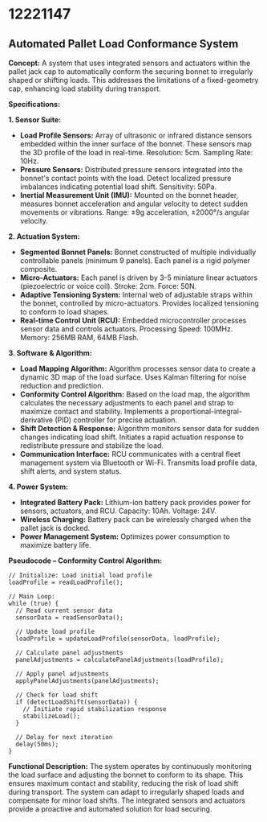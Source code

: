 # 12221147

## Automated Pallet Load Conformance System

**Concept:** A system that uses integrated sensors and actuators within the pallet jack cap to automatically conform the securing bonnet to irregularly shaped or shifting loads. This addresses the limitations of a fixed-geometry cap, enhancing load stability during transport.

**Specifications:**

**1. Sensor Suite:**

*   **Load Profile Sensors:** Array of ultrasonic or infrared distance sensors embedded within the inner surface of the bonnet. These sensors map the 3D profile of the load in real-time. Resolution: 5cm. Sampling Rate: 10Hz.
*   **Pressure Sensors:** Distributed pressure sensors integrated into the bonnet's contact points with the load. Detect localized pressure imbalances indicating potential load shift. Sensitivity: 50Pa.
*   **Inertial Measurement Unit (IMU):**  Mounted on the bonnet header, measures bonnet acceleration and angular velocity to detect sudden movements or vibrations. Range: ±9g acceleration, ±2000°/s angular velocity.

**2. Actuation System:**

*   **Segmented Bonnet Panels:** Bonnet constructed of multiple individually controllable panels (minimum 9 panels). Each panel is a rigid polymer composite.
*   **Micro-Actuators:** Each panel is driven by 3-5 miniature linear actuators (piezoelectric or voice coil).  Stroke: 2cm. Force: 50N.
*   **Adaptive Tensioning System:**  Internal web of adjustable straps within the bonnet, controlled by micro-actuators. Provides localized tensioning to conform to load shapes.
*   **Real-time Control Unit (RCU):** Embedded microcontroller processes sensor data and controls actuators. Processing Speed: 100MHz. Memory: 256MB RAM, 64MB Flash.

**3. Software & Algorithm:**

*   **Load Mapping Algorithm:**  Algorithm processes sensor data to create a dynamic 3D map of the load surface.  Uses Kalman filtering for noise reduction and prediction.
*   **Conformity Control Algorithm:**  Based on the load map, the algorithm calculates the necessary adjustments to each panel and strap to maximize contact and stability.  Implements a proportional-integral-derivative (PID) controller for precise actuation.
*   **Shift Detection & Response:**  Algorithm monitors sensor data for sudden changes indicating load shift.  Initiates a rapid actuation response to redistribute pressure and stabilize the load.
*   **Communication Interface:**  RCU communicates with a central fleet management system via Bluetooth or Wi-Fi.  Transmits load profile data, shift alerts, and system status.

**4. Power System:**

*   **Integrated Battery Pack:**  Lithium-ion battery pack provides power for sensors, actuators, and RCU. Capacity: 10Ah. Voltage: 24V.
*   **Wireless Charging:**  Battery pack can be wirelessly charged when the pallet jack is docked.
*   **Power Management System:**  Optimizes power consumption to maximize battery life.

**Pseudocode – Conformity Control Algorithm:**

```
// Initialize: Load initial load profile
loadProfile = readLoadProfile();

// Main Loop:
while (true) {
  // Read current sensor data
  sensorData = readSensorData();

  // Update load profile
  loadProfile = updateLoadProfile(sensorData, loadProfile);

  // Calculate panel adjustments
  panelAdjustments = calculatePanelAdjustments(loadProfile);

  // Apply panel adjustments
  applyPanelAdjustments(panelAdjustments);

  // Check for load shift
  if (detectLoadShift(sensorData)) {
    // Initiate rapid stabilization response
    stabilizeLoad();
  }

  // Delay for next iteration
  delay(50ms);
}
```

**Functional Description:** The system operates by continuously monitoring the load surface and adjusting the bonnet to conform to its shape. This ensures maximum contact and stability, reducing the risk of load shift during transport. The system can adapt to irregularly shaped loads and compensate for minor load shifts. The integrated sensors and actuators provide a proactive and automated solution for load securing.